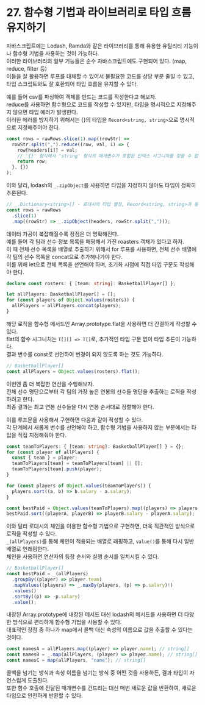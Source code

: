# 27. 함수형 기법과 라이브러리로 타입 흐름 유지하기

자바스크립트에는 Lodash, Ramda와 같은 라이브러리를 통해 유용한 유틸리티 기능이나 함수형 기법을 사용하는 것이 가능하다.  
이러한 라이브러리의 일부 기능들은 순수 자바스크립트에도 구현되어 있다. (map, reduce, filter 등)  
이들을 잘 활용하면 루프를 대체할 수 있어서 불필요한 코드를 상당 부분 줄일 수 있고, 타입 스크립트와도 잘 호환되어 타입 흐름을 유지할 수 있다.

예를 들어 csv를 파싱하여 객체를 만드는 코드를 작성한다고 해보자.  
reduce를 사용하면 함수형으로 코드를 작성할 수 있지만, 타입을 명시적으로 지정해주지 않으면 타입 에러가 발생한다.  
이러한 에러를 방지하기 위해서는 {}의 타입을 `Record<string, string>`으로 명시적으로 지정해주어야 한다.

```typescript
const rows = rawRows.slice(1).map((rowStr) =>
  rowStr.split(",").reduce((row, val, i) => {
    row[headers[i]] = val;
    // '{}' 형식에서 'string' 형식의 매개변수가 포함된 인덱스 시그니처를 찾을 수 없습니다.
    return row;
  }, {})
);
```

이와 달리, lodash의 `_.zipObject`를 사용하면 타입을 지정하지 않아도 타입이 정확히 추론된다.

```typescript
// _.Dictionary<string>[] - 로대시의 타입 별칭, Record<string, string>과 동일
const rows = rawRows
  .slice(1)
  .map((rowStr) => _.zipObject(headers, rowStr.split(",")));
```

데이터 가공이 복잡해질수록 장점은 더 명확해진다.  
예를 들어 각 팀과 선수 정보 목록을 매핑해서 가진 roasters 객체가 있다고 하자.  
이 때 전체 선수 목록을 배열로 추출하기 위해서 for 루프를 사용하면, 전체 선수 배열에 각 팀의 선수 목록을 concat으로 추가해나가야 한다.  
이를 위해 let으로 전체 목록을 선언해야 하며, 초기화 시점에 직접 타입 구문도 작성해야 한다.

```typescript
declare const rosters: { [team: string]: BasketballPlayer[] };

let allPlayers: BasketballPlayer[] = [];
for (const players of Object.values(rosters)) {
  allPlayers = allPlayers.concat(players);
}
```

해당 로직을 함수형 메서드인 Array.prototype.flat을 사용하면 더 간결하게 작성할 수 있다.  
flat의 함수 시그니처는 `T[][] => T[]`로, 추가적인 타입 구문 없이 타입 추론이 가능하다.  
결과 변수를 const로 선언하여 변경이 되지 않도록 하는 것도 가능하다.

```typescript
// BasketballPlayer[]
const allPlayers = Object.values(rosters).flat();
```

이번엔 좀 더 복잡한 연산을 수행해보자.  
전체 선수 명단으로부터 각 팀의 가장 높은 연봉의 선수들 명단을 추출하는 로직을 작성하려고 한다.  
최종 결과는 최고 연봉 선수들을 다시 연봉 순서대로 정렬해야 한다.

이를 루프문을 사용해서 구현하면 다음과 같이 작성할 수 있다.  
각 단계에서 새롭게 변수를 선언해야 하고, 함수형 기법을 사용하지 않는 부분에서는 타입을 직접 지정해줘야 한다.

```typescript
const teamToPlayers: { [team: string]: BasketballPlayer[] } = {};
for (const player of allPlayers) {
  const { team } = player;
  teamToPlayers[team] = teamToPlayers[team] || [];
  teamToPlayers[team].push(player);
}

for (const players of Object.values(teamToPlayers)) {
  players.sort((a, b) => b.salary - a.salary);
}

const bestPaid = Object.values(teamToPlayers).map((players) => players[0]);
bestPaid.sort((playerA, playerB) => playerB.salary - playerA.salary);
```

이와 달리 로대시의 체인을 이용한 함수형 기법으로 구현하면, 더욱 직관적인 방식으로 로직을 작성할 수 있다.  
`_(allPlayers)`를 통해 체인이 적용되는 배열로 래핑하고, `value()`를 통해 다시 일반 배열로 언래핑한다.  
체인을 사용하면 연산자의 등장 순서와 실행 순서를 일치시킬 수 있다.

```typescript
// BasketballPlayer[]
const bestPaid = _(allPlayers)
  .groupBy((player) => player.team)
  .mapValues((players) => _.maxBy(players, (p) => p.salary)!)
  .values()
  .sortBy((p) => -p.salary)
  .value();
```

내장된 Array.prototype에 내장된 메서드 대신 lodash의 메서드를 사용하면 더 다양한 방식으로 편리하게 함수형 기법을 사용할 수 있다.  
대표적인 장점 중 하나가 map에서 콜백 대신 속성의 이름으로 값을 추출할 수 있다는 것이다.

```typescript
const namesA = allPlayers.map((player) => player.name); // string[]
const namesB = _.map(allPlayers, (player) => player.name); // string[]
const namesC = map(allPlayers, "name"); // string[]
```

콜백을 넘기는 방식과 속성 이름을 넘기는 방식 중 어떤 것을 사용하든, 결과 타입이 자연스럽게 도출된다.  
또한 함수 호출에 전달된 매개변수를 건드리는 대신 매번 새로운 값을 반환하여, 새로운 타입으로 안전하게 반환할 수 있다.
